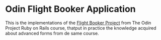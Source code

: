 # Odin Flight Booker Application

This is the implementations of the [Flight Booker Project](https://www.theodinproject.com/courses/ruby-on-rails/lessons/building-advanced-forms) from The Odin Project Ruby on Rails course, thatput in practice the knowledge acquired about advanced forms from de same course.

